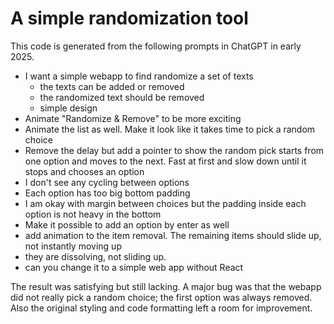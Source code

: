 # A simple randomization tool

This code is generated from the following prompts in ChatGPT in early 2025.
- I want a simple webapp to find randomize a set of texts
  - the texts can be added or removed
  - the randomized text should be removed
  - simple design
- Animate "Randomize & Remove" to be more exciting
- Animate the list as well. Make it look like it takes time to pick a random choice
- Remove the delay but add a pointer to show the random pick starts from one option and moves to the next. Fast at first and slow down until it stops and chooses an option
- I don't see any cycling between options
- Each option has too big bottom padding
- I am okay with margin between choices but the padding inside each option is not heavy in the bottom
- Make it possible to add an option by enter as well
- add animation to the item removal. The remaining items should slide up, not instantly moving up
- they are dissolving, not sliding up. 
- can you change it to a simple web app without React

The result was satisfying but still lacking. A major bug was that the webapp did not really pick a random choice; the first option was always removed. Also the original styling and code formatting left a room for improvement.